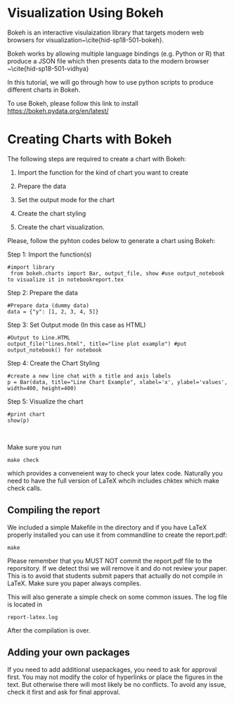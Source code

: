 
Visualization Using Bokeh
=============

Bokeh is an interactive visulaization library that
targets modern web browsers for visualization~\cite{hid-sp18-501-bokeh}.

Bokeh works by allowing multiple language bindings (e.g. Python or R)
that produce a JSON file which then presents data to the modern browser
~\cite{hid-sp18-501-vidhya}

In this tutorial, we will go through how to use python scripts to produce
different charts in Bokeh.

To use Bokeh, please follow this link to install https://bokeh.pydata.org/en/latest/

Creating Charts with Bokeh
============= 

The following steps are required to create a chart with Bokeh:

1. Import the function for the kind of chart you want to create

2. Prepare the data

3. Set the output mode for the chart

4. Create the chart styling

5. Create the chart visualization.

Please, follow the pyhton codes below to generate a chart using Bokeh:

Step 1: Import the function(s)

    #import library
     from bokeh.charts import Bar, output_file, show #use output_notebook to visualize it in notebookreport.tex

Step 2: Prepare the data

    #Prepare data (dummy data)
    data = {"y": [1, 2, 3, 4, 5]}
    
Step 3: Set Output mode (In this case as HTML)
 
    #Output to Line.HTML
    output_file("lines.html", title="line plot example") #put output_notebook() for notebook
    
Step 4: Create the Chart Styling

    #create a new line chat with a title and axis labels
    p = Bar(data, title="Line Chart Example", xlabel='x', ylabel='values', width=400, height=400)

Step 5: Visualize the chart
    
    #print chart
    show(p)
    
    
    
    

    
    
    
    

Make sure you run 

    make check
    
which provides a conveneient way to check your latex code. Naturally you 
need to have the full version of LaTeX whcih includes chktex which 
make check calls.

Compiling the report
--------------------

We included a simple Makefile in the directory and if you have LaTeX
properly installed you can use it from commandline to create the
report.pdf:

    make

Please remember that you MUST NOT commit the report.pdf file to the
reporsitory. If we detect thsi we will remove it and do not review
your paper. This is to avoid that students submit papers that actually
do not compile in LaTeX. Make sure you paper always compiles.

This will also generate a simple check on some common issues. The 
log file is located in 

    report-latex.log
    
After the compilation is over.

    
Adding your own packages
------------------------

If you need to add additional usepackages, you need to ask for
approval first. You may not modify the color of hyperlinks or place
the figures in the text. But otherwise there will most likely be no
conflicts. To avoid any issue, check it first and ask for final
approval.

